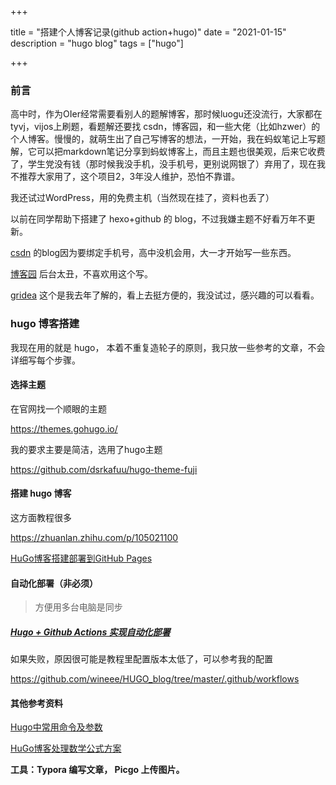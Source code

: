 +++

title = "搭建个人博客记录(github action+hugo)"
date = "2021-01-15"
description = "hugo blog"
tags = ["hugo"]

+++

### 前言

高中时，作为OIer经常需要看别人的题解博客，那时候luogu还没流行，大家都在tyvj，vijos上刷题，看题解还要找 csdn，博客园，和一些大佬（比如hzwer）的个人博客。慢慢的，就萌生出了自己写博客的想法，一开始，我在蚂蚁笔记上写题解，它可以把markdown笔记分享到蚂蚁博客上，而且主题也很美观，后来它收费了，学生党没有钱（那时候我没手机，没手机号，更别说网银了）弃用了，现在我不推荐大家用了，这个项目2，3年没人维护，恐怕不靠谱。

我还试过WordPress，用的免费主机（当然现在挂了，资料也丢了）

以前在同学帮助下搭建了 hexo+github 的 blog，不过我嫌主题不好看万年不更新。

[csdn](blog.csdn.net/qq_33831360) 的blog因为要绑定手机号，高中没机会用，大一才开始写一些东西。

[博客园](https://home.cnblogs.com/u/rewine/) 后台太丑，不喜欢用这个写。

[gridea](https://github.com/getgridea/gridea) 这个是我去年了解的，看上去挺方便的，我没试过，感兴趣的可以看看。

<!--more-->



###  hugo 博客搭建

我现在用的就是 hugo， 本着不重复造轮子的原则，我只放一些参考的文章，不会详细写每个步骤。

#### 选择主题

在官网找一个顺眼的主题

https://themes.gohugo.io/

我的要求主要是简洁，选用了hugo主题

https://github.com/dsrkafuu/hugo-theme-fuji

#### 搭建 hugo 博客

这方面教程很多

https://zhuanlan.zhihu.com/p/105021100

[HuGo博客搭建部署到GitHub Pages](https://blog.csdn.net/qq_33831360/article/details/107484580)

#### 自动化部署（非必须）

> 方便用多台电脑是同步

##### [Hugo + Github Actions 实现自动化部署](https://immmmm.com/hugo-github-actions/)

如果失败，原因很可能是教程里配置版本太低了，可以参考我的配置

https://github.com/wineee/HUGO_blog/tree/master/.github/workflows



#### 其他参考资料

[Hugo中常用命令及参数](https://hugo.aiaide.com/post/hugo%E4%B8%AD%E5%B8%B8%E7%94%A8%E5%91%BD%E4%BB%A4%E5%8F%8A%E5%8F%82%E6%95%B0/)

[HuGo博客处理数学公式方案](https://blog.csdn.net/qq_33831360/article/details/107490524)



**工具：Typora 编写文章， Picgo 上传图片。**

